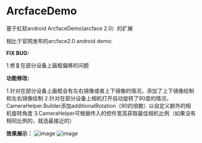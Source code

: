 # ArcfaceDemo
基于虹软android ArcfaceDemo(arcface 2.0）的扩展

相比于官网发布的arcface2.0 android demo:

**FIX BUG:**

1.修复在部分设备上画框偏移的问题

**功能修改:**

1.针对在部分设备上画框会有左右镜像或者上下镜像的情况，添加了上下镜像绘制和左右镜像绘制
2.针对在部分设备上相机打开自动旋转了90度的情况，CameraHelper.Builder添加additionalRotation（90的倍数）以自定义额外的相机旋转角度
3.CameraHelper可根据传入的控件宽高获取最佳相机比例（如果没有相同比例的，就选最接近的）

**效果展示：**
 ![image](https://github.com/wangshengyang1996/ArcfaceDemo/blob/master/zxy1.jpg)
 ![image](https://github.com/wangshengyang1996/ArcfaceDemo/blob/master/zxy2.jpg)